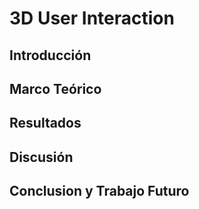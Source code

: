 # 3D User Interaction

## Introducción

## Marco Teórico

## Resultados

## Discusión

## Conclusion y Trabajo Futuro
